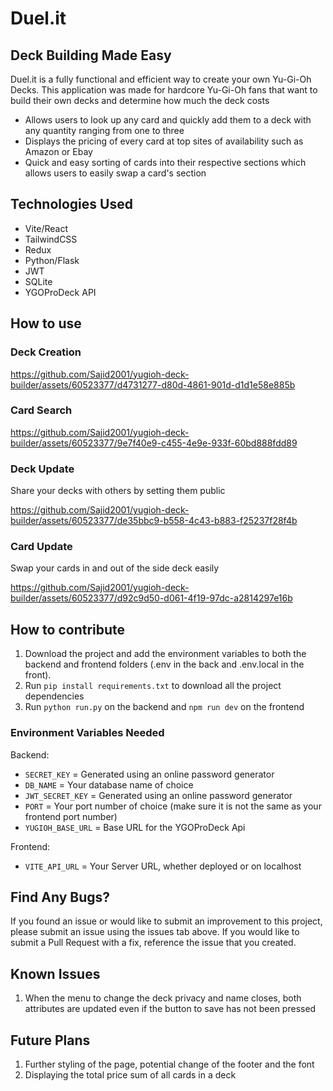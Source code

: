 # Duel.it

## Deck Building Made Easy

Duel.it is a fully functional and efficient way to create your own Yu-Gi-Oh Decks. This application was made for hardcore Yu-Gi-Oh fans that want to build their own decks and determine how much the deck costs

* Allows users to look up any card and quickly add them to a deck with any quantity ranging from one to three
* Displays the pricing of every card at top sites of availability such as Amazon or Ebay
* Quick and easy sorting of cards into their respective sections which allows users to easily swap a card's section

## Technologies Used
* Vite/React
* TailwindCSS
* Redux
* Python/Flask
* JWT
* SQLite
* YGOProDeck API

## How to use

### Deck Creation

https://github.com/Sajid2001/yugioh-deck-builder/assets/60523377/d4731277-d80d-4861-901d-d1d1e58e885b

### Card Search

https://github.com/Sajid2001/yugioh-deck-builder/assets/60523377/9e7f40e9-c455-4e9e-933f-60bd888fdd89

### Deck Update

Share your decks with others by setting them public

https://github.com/Sajid2001/yugioh-deck-builder/assets/60523377/de35bbc9-b558-4c43-b883-f25237f28f4b

### Card Update

Swap your cards in and out of the side deck easily

https://github.com/Sajid2001/yugioh-deck-builder/assets/60523377/d92c9d50-d061-4f19-97dc-a2814297e16b

## How to contribute
1. Download the project and add the environment variables to both the backend and frontend folders (.env in the back and .env.local in the front).
2. Run ```pip install requirements.txt``` to download all the project dependencies
3. Run ```python run.py``` on the backend and ```npm run dev``` on the frontend

### Environment Variables Needed

Backend:
* ```SECRET_KEY``` = Generated using an online password generator
* ```DB_NAME``` = Your database name of choice
* ```JWT_SECRET_KEY``` = Generated using an online password generator
* ```PORT``` = Your port number of choice (make sure it is not the same as your frontend port number)
* ```YUGIOH_BASE_URL``` = Base URL for the YGOProDeck Api 

Frontend:
* ```VITE_API_URL``` = Your Server URL, whether deployed or on localhost

## Find Any Bugs?

If you found an issue or would like to submit an improvement to this project, please submit an issue using the issues tab above. If you would like to submit a Pull Request with a fix, reference the issue that you created.

## Known Issues
1. When the menu to change the deck privacy and name closes, both attributes are updated even if the button to save has not been pressed

## Future Plans
1. Further styling of the page, potential change of the footer and the font
2. Displaying the total price sum of all cards in a deck
